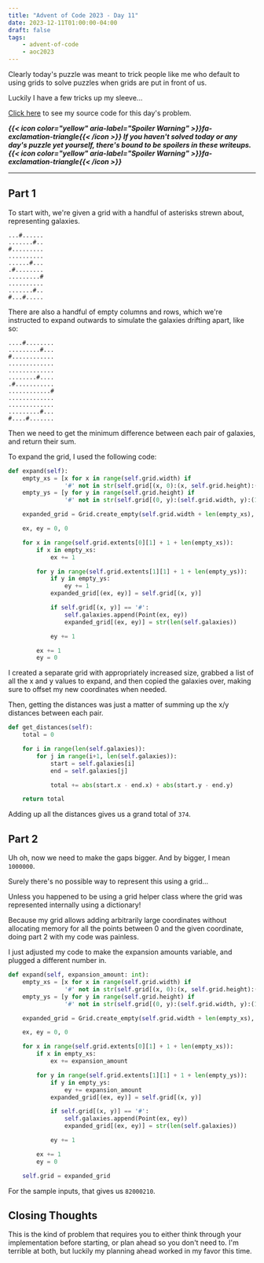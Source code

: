 ```yaml
---
title: "Advent of Code 2023 - Day 11"
date: 2023-12-11T01:00:00-04:00
draft: false
tags:
    - advent-of-code
    - aoc2023
---
```


Clearly today's puzzle was meant to trick people like me who default to using grids to solve puzzles when grids are put in front of us.

Luckily I have a few tricks up my sleeve...

[Click here](https://github.com/Ratheronfire/advent-of-code/blob/master/year_2023/day-11.py) to see my source code for this day's problem.

***{{< icon color="yellow" aria-label="Spoiler Warning" >}}fa-exclamation-triangle{{< /icon >}} If you haven't solved today or any day's puzzle yet yourself, there's bound to be spoilers in these writeups. {{< icon color="yellow" aria-label="Spoiler Warning" >}}fa-exclamation-triangle{{< /icon >}}***

---

## Part 1

To start with, we're given a grid with a handful of asterisks strewn about, representing galaxies.

```
...#......
.......#..
#.........
..........
......#...
.#........
.........#
..........
.......#..
#...#.....
```

There are also a handful of empty columns and rows, which we're instructed to expand outwards to simulate the galaxies drifting apart, like so:

```
....#........
.........#...
#............
.............
.............
........#....
.#...........
............#
.............
.............
.........#...
#....#.......
```

Then we need to get the minimum difference between each pair of galaxies, and return their sum.

To expand the grid, I used the following code:

```python
def expand(self):
    empty_xs = [x for x in range(self.grid.width) if
                '#' not in str(self.grid[(x, 0):(x, self.grid.height):(1, 1)])]
    empty_ys = [y for y in range(self.grid.height) if
                '#' not in str(self.grid[(0, y):(self.grid.width, y):(1, 1)])]

    expanded_grid = Grid.create_empty(self.grid.width + len(empty_xs), self.grid.height + len(empty_ys), '.')

    ex, ey = 0, 0

    for x in range(self.grid.extents[0][1] + 1 + len(empty_xs)):
        if x in empty_xs:
            ex += 1

        for y in range(self.grid.extents[1][1] + 1 + len(empty_ys)):
            if y in empty_ys:
                ey += 1
            expanded_grid[(ex, ey)] = self.grid[(x, y)]

            if self.grid[(x, y)] == '#':
                self.galaxies.append(Point(ex, ey))
                expanded_grid[(ex, ey)] = str(len(self.galaxies))

            ey += 1

        ex += 1
        ey = 0
```

I created a separate grid with appropriately increased size, grabbed a list of all the x and y values to expand, and then copied the galaxies over, making sure to offset my new coordinates when needed.

Then, getting the distances was just a matter of summing up the x/y distances between each pair.

```python
def get_distances(self):
    total = 0

    for i in range(len(self.galaxies)):
        for j in range(i+1, len(self.galaxies)):
            start = self.galaxies[i]
            end = self.galaxies[j]

            total += abs(start.x - end.x) + abs(start.y - end.y)

    return total
```

Adding up all the distances gives us a grand total of `374`.

## Part 2

Uh oh, now we need to make the gaps bigger. And by bigger, I mean `1000000`.

Surely there's no possible way to represent this using a grid...

Unless you happened to be using a grid helper class where the grid was represented internally using a dictionary!

Because my grid allows adding arbitrarily large coordinates without allocating memory for all the points between 0 and the given coordinate, doing part 2 with my code was painless.

I just adjusted my code to make the expansion amounts variable, and plugged a different number in.

```python
def expand(self, expansion_amount: int):
    empty_xs = [x for x in range(self.grid.width) if
                '#' not in str(self.grid[(x, 0):(x, self.grid.height):(1, 1)])]
    empty_ys = [y for y in range(self.grid.height) if
                '#' not in str(self.grid[(0, y):(self.grid.width, y):(1, 1)])]

    expanded_grid = Grid.create_empty(self.grid.width + len(empty_xs), self.grid.height + len(empty_ys), '.')

    ex, ey = 0, 0

    for x in range(self.grid.extents[0][1] + 1 + len(empty_xs)):
        if x in empty_xs:
            ex += expansion_amount

        for y in range(self.grid.extents[1][1] + 1 + len(empty_ys)):
            if y in empty_ys:
                ey += expansion_amount
            expanded_grid[(ex, ey)] = self.grid[(x, y)]

            if self.grid[(x, y)] == '#':
                self.galaxies.append(Point(ex, ey))
                expanded_grid[(ex, ey)] = str(len(self.galaxies))

            ey += 1

        ex += 1
        ey = 0

    self.grid = expanded_grid
```

For the sample inputs, that gives us `82000210`.

## Closing Thoughts

This is the kind of problem that requires you to either think through your implementation before starting, or plan ahead so you don't need to. I'm terrible at both, but luckily my planning ahead worked in my favor this time.